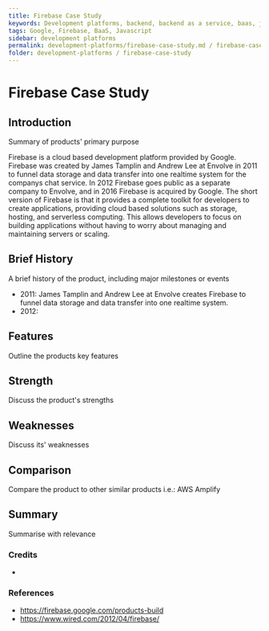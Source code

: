 ```yaml
---
title: Firebase Case Study
keywords: Development platforms, backend, backend as a service, baas, javascript
tags: Google, Firebase, BaaS, Javascript
sidebar: development platforms
permalink: development-platforms/firebase-case-study.md / firebase-case-study/firebase-case-study.md
folder: development-platforms / firebase-case-study
---
```


# Firebase Case Study

## Introduction

Summary of products' primary purpose

Firebase is a cloud based development platform provided by Google. Firebase was created by James Tamplin and Andrew Lee at Envolve in 2011 to funnel data storage and data transfer into one realtime system for the companys chat service. In 2012 Firebase goes public as a separate company to Envolve, and in 2016 Firebase is acquired by Google. The short version of Firebase is that it provides a complete toolkit for developers to create applications, providing cloud based solutions such as storage, hosting, and serverless computing. This allows developers to focus on building applications without having to worry about managing and maintaining servers or scaling.

## Brief History

A brief history of the product, including major milestones or events

- 2011: James Tamplin and Andrew Lee at Envolve creates Firebase to funnel data storage and data transfer into one realtime system.
- 2012:

## Features

Outline the products key features

## Strength

Discuss the product's strengths

## Weaknesses

Discuss its' weaknesses

## Comparison

Compare the product to other similar products i.e.: AWS Amplify

## Summary

Summarise with relevance

### Credits

-

### References

- https://firebase.google.com/products-build
- https://www.wired.com/2012/04/firebase/

